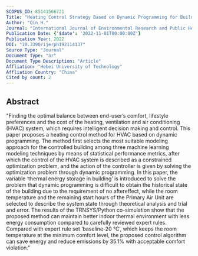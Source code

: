 ```yaml
---
SCOPUS_ID: 85141566721
Title: "Heating Control Strategy Based on Dynamic Programming for Building Energy Saving and Emission Reduction"
Author: "Qin H."
Journal: "International Journal of Environmental Research and Public Health"
Publication Date: {'$date': '2022-11-01T00:00:00Z'}
Publication Year: 2022
DOI: "10.3390/ijerph192114137"
Source Type: "Journal"
Document Type: "ar"
Document Type Description: "Article"
Affliation: "Hebei University of Technology"
Affliation Country: "China"
Cited by count: 2
---
```


## Abstract
"Finding the optimal balance between end-user’s comfort, lifestyle preferences and the cost of the heating, ventilation and air conditioning (HVAC) system, which requires intelligent decision making and control. This paper proposes a heating control method for HVAC based on dynamic programming. The method first selects the most suitable modeling approach for the controlled building among three machine learning modeling techniques by means of statistical performance metrics, after which the control of the HVAC system is described as a constrained optimization problem, and the action of the controller is given by solving the optimization problem through dynamic programming. In this paper, the variable ‘thermal energy storage in building’ is introduced to solve the problem that dynamic programming is difficult to obtain the historical state of the building due to the requirement of no aftereffect, while the room temperature and the remaining start hours of the Primary Air Unit are selected to describe the system state through theoretical analysis and trial and error. The results of the TRNSYS/Python co-simulation show that the proposed method can maintain better indoor thermal environment with less energy consumption compared to carefully reviewed expert rules. Compared with expert rule set ‘baseline-20 °C’, which keeps the room temperature at the minimum comfort level, the proposed control algorithm can save energy and reduce emissions by 35.1% with acceptable comfort violation."
